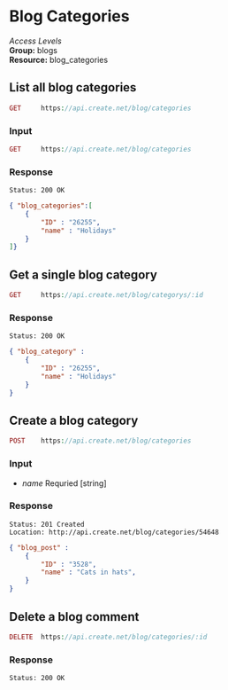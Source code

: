 Blog Categories
=============

*Access Levels*    
__Group:__ blogs     
__Resource:__ blog_categories

List all blog categories
-------------------

```php
GET 	https://api.create.net/blog/categories
```

### Input

```php
GET 	https://api.create.net/blog/categories
```

### Response

```console
Status: 200 OK
```

```json
{ "blog_categories":[
	{
		"ID" : "26255",
		"name" : "Holidays"
	}
]}
```

Get a single blog category
-------------------------

```php
GET 	https://api.create.net/blog/categorys/:id
```

### Response

```console
Status: 200 OK
```

```json
{ "blog_category" : 
	{
		"ID" : "26255",
		"name" : "Holidays"
	}
}
```

Create a blog category
------------------

```php
POST 	https://api.create.net/blog/categories
```

### Input

* *name* Requried [string]

### Response

```console
Status: 201 Created
Location: http://api.create.net/blog/categories/54648
```

```json
{ "blog_post" : 
	{
		"ID" : "3528",
		"name" : "Cats in hats",
	}
}
```

Delete a blog comment
------------------

```php
DELETE 	https://api.create.net/blog/categories/:id
```

### Response

```console
Status: 200 OK
```